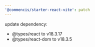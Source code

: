 ```yaml
---
'@commencis/starter-react-vite': patch
---
```


update dependency:

- @types/react to v18.3.17
- @types/react-dom to v18.3.5
